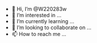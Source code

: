 - 👋 Hi, I’m @W220283w
- 👀 I’m interested in ...
- 🌱 I’m currently learning ...
- 💞️ I’m looking to collaborate on ...
- 📫 How to reach me ...

<!---
W220283w/W220283w is a ✨ special ✨ repository because its `README.md` (this file) appears on your GitHub profile.
You can click the Preview link to take a look at your changes.
--->
